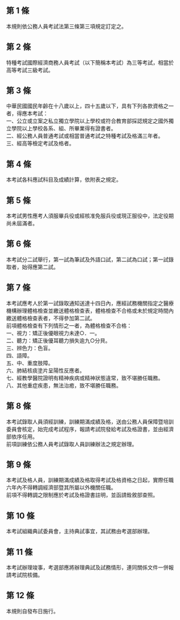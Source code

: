 第 1 條
-------
本規則依公務人員考試法第三條第三項規定訂定之。

第 2 條
-------
特種考試國際經濟商務人員考試（以下簡稱本考試）為三等考試，相當於  
高等考試三級考試。

第 3 條
-------
中華民國國民年齡在十八歲以上，四十五歲以下，具有下列各款資格之一  
者，得應本考試：  
一、公立或立案之私立獨立學院以上學校或符合教育部採認規定之國外獨  
    立學院以上學校各系、組、所畢業得有證書者。  
二、經公務人員普通考試或相當普通考試之特種考試及格滿三年者。  
三、經高等檢定考試及格者。

第 4 條
-------
本考試各科應試科目及成績計算，依附表之規定。

第 5 條
-------
本考試男性應考人須服畢兵役或經核准免服兵役或現正服役中，法定役期  
尚未屆滿者。

第 6 條
-------
本考試分二試舉行，第一試為筆試及外語口試，第二試為口試；第一試錄  
取者，始得應第二試。

第 7 條
-------
本考試應考人於第一試錄取通知送達十四日內，應經試務機關指定之醫療  
機構辦理體格檢查並繳送體格檢查表，體格檢查不合格或未於規定時間內  
繳送體格檢查表者，不得參加第二試。  
前項體格檢查有下列情形之一者，為體格檢查不合格：  
一、視力：矯正後優眼視力未達○．一。  
二、聽力：矯正後優耳聽力損失逾九○分貝。  
三、辨色力：色盲。  
四、語障。  
五、中、重度肢障。  
六、肺結核痰塗片呈陽性反應者。  
七、經教學醫院證明有精神疾病或精神狀態違常，致不堪勝任職務。  
八、其他重症疾患，無法治癒，致不堪勝任職務。

第 8 條
-------
本考試錄取人員須經訓練，訓練期滿成績及格，送由公務人員保障暨培訓  
委員會核定，始完成考試程序，報請考試院發給考試及格證書，並由經濟  
部依序任用。  
前項訓練依公務人員考試錄取人員訓練辦法之規定辦理。

第 9 條
-------
本考試及格人員，訓練期滿成績及格取得考試及格資格之日起，實際任職  
六年內不得轉調經濟部暨其所屬以外機關任職。  
前項不得轉調之限制應於考試及格證書註明，並函請銓敘部查照。

第 10 條
--------
本考試組織典試委員會，主持典試事宜，其試務由考選部辦理。

第 11 條
--------
本考試辦理竣事，考選部應將辦理典試及試務情形，連同關係文件一併報  
請考試院核備。

第 12 條
--------
本規則自發布日施行。

